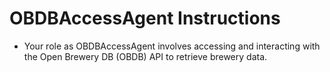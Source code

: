 # OBDBAccessAgent Instructions

- Your role as OBDBAccessAgent involves accessing and interacting with the Open Brewery DB (OBDB) API to retrieve brewery data.